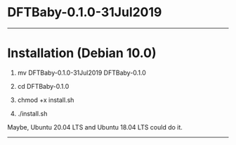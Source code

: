 # DFTBaby-0.1.0-31Jul2019


-----
# Installation (Debian 10.0)


1. mv DFTBaby-0.1.0-31Jul2019 DFTBaby-0.1.0


2. cd DFTBaby-0.1.0


3. chmod +x install.sh


4. ./install.sh


Maybe, Ubuntu 20.04 LTS and Ubuntu 18.04 LTS could do it.


-----